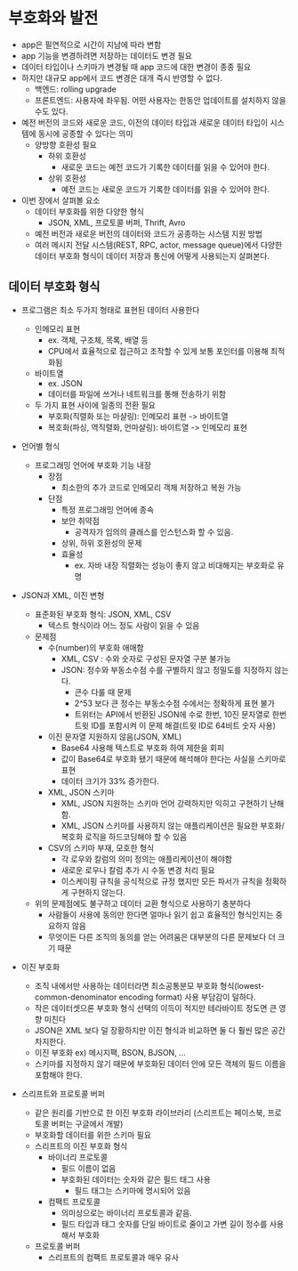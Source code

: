 # 부호화와 발전

- app은 필연적으로 시간이 지남에 따라 변함
- app 기능을 변경하려면 저장하는 데이터도 변경 필요
- 데이터 타입이나 스키마가 변경될 때 app 코드에 대한 변경이 종종 필요
- 하지만 대규모 app에서 코드 변경은 대개 즉시 반영할 수 없다.
    - 백엔드: rolling upgrade
    - 프론트엔드: 사용자에 좌우됨. 어떤 사용자는 한동안 업데이트를 설치하지 않을 수도 있다.
- 예전 버전의 코드와 새로운 코드, 이전의 데이터 타입과 새로운 데이터 타입이 시스템에 동시에 공종할 수 있다는 의미 
    - 양방향 호환성 필요
        - 하위 호환성
            - 새로운 코드는 예전 코드가 기록한 데이터를 읽을 수 있어야 한다.
        - 상위 호환성
            - 예전 코드는 새로운 코드가 기록한 데이터를 읽을 수 있어야 한다.
- 이번 장에서 살펴볼 요소
    - 데이터 부호화를 위한 다양한 형식
        - JSON, XML, 프로토콜 버퍼, Thrift, Avro
    - 예전 버전과 새로운 버전의 데이터와 코드가 공종하는 시스템 지원 방법
    - 여러 메시지 전달 시스템(REST, RPC, actor, message queue)에서 다양한 데이터 부호화 형식이 데이터 저장과 통신에 어떻게 사용되는지 살펴본다.

## 데이터 부호화 형식
- 프로그램은 최소 두가지 형태로 표현된 데이터 사용한다
    - 인메모리 표현
        - ex. 객체, 구조체, 목록, 배열 등
        - CPU에서 효율적으로 접근하고 조작할 수 있게 보통 포인터를 이용해 최적화됨
    - 바이트열
        - ex. JSON
        - 데이터를 파일에 쓰거나 네트워크를 통해 전송하기 위함
    - 두 가지 표현 사이에 일종의 전환 필요
        - 부호화(직렬화 또는 마샬링): 인메모리 표현 -> 바이트열
        - 복호화(파싱, 역직렬화, 언마샬링): 바이트열 -> 인메모리 표현
    
- 언어별 형식
    - 프로그래밍 언어에 부호화 기능 내장
        - 장점
            - 최소한의 추가 코드로 인메모리 객체 저장하고 복원 가능
        - 단점
            - 특정 프로그래밍 언어에 종속
            - 보안 취약점
                - 공격자가 임의의 클래스를 인스턴스화 할 수 있음. 
            - 상위, 하위 호환성의 문제
            - 효율성
                - ex. 자바 내장 직렬화는 성능이 좋지 않고 비대해지는 부호화로 유명
    
- JSON과 XML, 이진 변형
    - 표준화된 부호화 형식: JSON, XML, CSV
        - 텍스트 형식이라 어느 정도 사람이 읽을 수 있음
    - 문제점
        - 수(number)의 부호화 애매함
            - XML, CSV : 수와 숫자로 구성된 문자열 구분 불가능
            - JSON: 정수와 부동소수점 수를 구별하지 않고 정밀도를 지정하지 않는다.
                - 큰수 다룰 때 문제
                - 2^53 보다 큰 정수는 부동소수점 수에서는 정확하게 표현 불가
                - 트위터는 API에서 반환된 JSON에 수로 한번, 10진 문자열로 한번 트윗 ID를 포함시켜 이 문제 해결(트윗 ID로 64비트 숫자 사용)
        - 이진 문자열 지원하지 않음(JSON, XML)
            - Base64 사용해 텍스트로 부호화 하여 제한을 회피
            - 값이 Base64로 부호화 됐기 때문에 해석해야 한다는 사실을 스키마로 표현
            - 데이터 크기가 33% 증가한다. 
        - XML, JSON 스키마
            - XML, JSON 지원하는 스키마 언어 강력하지만 익히고 구현하기 난해함.
            - XML, JSON 스키마를 사용하지 않는 애플리케이션은 필요한 부호화/복호화 로직을 하드코딩해야 할 수 있음
        - CSV의 스키마 부재, 모호한 형식
            - 각 로우와 칼럼의 의미 정의는 애플리케이션이 해야함
            - 새로운 로우나 칼럼 추가 시 수동 변경 처리 필요
            - 이스케이핑 규칙을 공식적으로 규정 했지만 모든 파서가 규칙을 정확하게 구현하지 않는다. 
    - 위의 문제점에도 불구하고 데이터 교환 형식으로 사용하기 충분하다
        - 사람들이 사용에 동의만 한다면 얼마나 읽기 쉽고 효율적인 형식인지는 중요하지 않음
        - 무엇이든 다른 조직의 동의를 얻는 어려움은 대부분의 다른 문제보다 더 크기 때문
    
- 이진 부호화 
    - 조직 내에서만 사용하는 데이터라면 최소공통분모 부호화 형식(lowest-common-denominator encoding format) 사용 부담감이 덜하다.
    - 작은 데이터셋으론 부호화 형식 선택의 이득이 적지만 테라바이트 정도면 큰 영향 미친다
    - JSON은 XML 보다 덜 장황하지만 이진 형식과 비교하면 둘 다 훨씬 많은 공간 차지한다.
    - 이진 부호화 ex) 메시지팩, BSON, BJSON, ... 
    - 스키마를 지정하지 않기 때문에 부호화된 데이터 안에 모든 객체의 필드 이름을 포함해야 한다.
    
- 스리프트와 프로토콜 버퍼
    - 같은 원리를 기반으로 한 이진 부호화 라이브러리 (스리프트는 페이스북, 프로토콜 버퍼는 구글에서 개발)
    - 부호화할 데이터를 위한 스키마 필요
    - 스리프트의 이진 부호화 형식
        - 바이너리 프로토콜
            - 필드 이름이 없음
            - 부호화된 데이터는 숫자와 같은 필드 태그 사용
                - 필드 태그는 스키마에 명시되어 있음
        - 컴팩트 프로토콜 
            - 의미상으로는 바이너리 프로토콜과 같음. 
            - 필드 타입과 태그 숫자를 단일 바이트로 줄이고 가변 길이 정수를 사용해서 부호화 
    - 프로토콜 버퍼
        - 스리프트의 컴팩트 프로토콜과 매우 유사